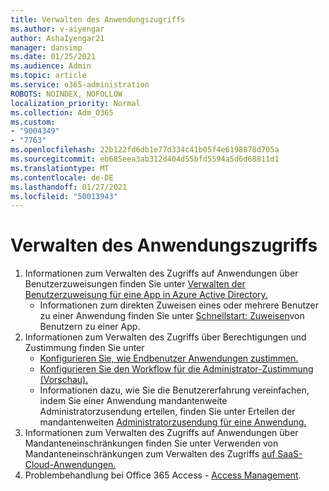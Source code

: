 ```yaml
---
title: Verwalten des Anwendungszugriffs
ms.author: v-aiyengar
author: AshaIyengar21
manager: dansimp
ms.date: 01/25/2021
ms.audience: Admin
ms.topic: article
ms.service: o365-administration
ROBOTS: NOINDEX, NOFOLLOW
localization_priority: Normal
ms.collection: Adm_O365
ms.custom:
- "9004349"
- "7763"
ms.openlocfilehash: 22b122fd6db1e77d334c41b05f4e6198878d705a
ms.sourcegitcommit: eb685eea3ab312d404d55bfd5594a5d6d68811d1
ms.translationtype: MT
ms.contentlocale: de-DE
ms.lasthandoff: 01/27/2021
ms.locfileid: "50013943"
---
```

# <a name="manage-application-access"></a>Verwalten des Anwendungszugriffs

1. Informationen zum Verwalten des Zugriffs auf Anwendungen über Benutzerzuweisungen finden Sie unter [Verwalten der Benutzerzuweisung für eine App in Azure Active Directory.](https://docs.microsoft.com/azure/active-directory/manage-apps/assign-user-or-group-access-portal)
    - Informationen zum direkten Zuweisen eines oder mehrere Benutzer zu einer Anwendung finden Sie unter [Schnellstart: Zuweisen](https://docs.microsoft.com/azure/active-directory/manage-apps/assign-user-or-group-access-portal)von Benutzern zu einer App.
1. Informationen zum Verwalten des Zugriffs über Berechtigungen und Zustimmung finden Sie unter
    - [Konfigurieren Sie, wie Endbenutzer Anwendungen zustimmen.](https://docs.microsoft.com/azure/active-directory/manage-apps/configure-user-consent?tabs=azure-portal) 
    - [Konfigurieren Sie den Workflow für die Administrator-Zustimmung (Vorschau).](https://docs.microsoft.com/zure/active-directory/manage-apps/configure-admin-consent-workflow) 
    - Informationen dazu, wie Sie die Benutzererfahrung vereinfachen, indem Sie einer Anwendung mandantenweite Administratorzusendung erteilen, finden Sie unter Erteilen der mandantenweiten [Administratorzusendung für eine Anwendung.](https://docs.microsoft.com/azure/active-directory/manage-apps/grant-admin-consent) 
1. Informationen zum Verwalten des Zugriffs auf Anwendungen über Mandanteneinschränkungen finden Sie unter Verwenden von Mandanteneinschränkungen zum Verwalten des Zugriffs [auf SaaS-Cloud-Anwendungen.](https://docs.microsoft.com/azure/active-directory/manage-apps/tenant-restrictions) 
1. Problembehandlung bei Office 365 Access - [Access Management](https://docs.microsoft.com/office365/troubleshoot/access-management/cannot-add-guest-users-in-m365-admin-center).
